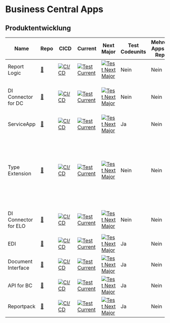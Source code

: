# Business Central Apps
## Produktentwicklung
|Name|Repo|CICD|Current|Next Major|Test Codeunits|Mehrere Apps im Repo|Dependencies|Module|Sonstiges
|-------|-------|-------|-------|-------|-------|-------|-------|-------|-------
|Report Logic|[🔗](https://github.com/abilitygmbh/36487-ABILITY-GMBH-ERP-ABILITY.ReportLogic-ISV.git)|[![ CI/CD](https://github.com/abilitygmbh/36487-ABILITY-GMBH-ERP-ABILITY.ReportLogic-ISV/actions/workflows/CICD.yaml/badge.svg)](https://github.com/abilitygmbh/36487-ABILITY-GMBH-ERP-ABILITY.ReportLogic-ISV/actions/workflows/CICD.yaml)|[![ Test Current](https://github.com/abilitygmbh/36487-ABILITY-GMBH-ERP-ABILITY.ReportLogic-ISV/actions/workflows/Current.yaml/badge.svg)](https://github.com/abilitygmbh/36487-ABILITY-GMBH-ERP-ABILITY.ReportLogic-ISV/actions/workflows/Current.yaml)|[![ Test Next Major](https://github.com/abilitygmbh/36487-ABILITY-GMBH-ERP-ABILITY.ReportLogic-ISV/actions/workflows/NextMajor.yaml/badge.svg)](https://github.com/abilitygmbh/36487-ABILITY-GMBH-ERP-ABILITY.ReportLogic-ISV/actions/workflows/NextMajor.yaml)|Nein|Nein|Nein||
|DI Connector for DC|[🔗](https://github.com/abilitygmbh/36487-ABILITY-GMBH-ERP-BC-ISV-DI-Connector-for-Document-Capture.git)|[![ CI/CD](https://github.com/abilitygmbh/36487-ABILITY-GMBH-ERP-BC-ISV-DI-Connector-for-Document-Capture/actions/workflows/CICD.yaml/badge.svg)](https://github.com/abilitygmbh/36487-ABILITY-GMBH-ERP-BC-ISV-DI-Connector-for-Document-Capture/actions/workflows/CICD.yaml)|[![ Test Current](https://github.com/abilitygmbh/36487-ABILITY-GMBH-ERP-BC-ISV-DI-Connector-for-Document-Capture/actions/workflows/Current.yaml/badge.svg)](https://github.com/abilitygmbh/36487-ABILITY-GMBH-ERP-BC-ISV-DI-Connector-for-Document-Capture/actions/workflows/Current.yaml)|[![ Test Next Major](https://github.com/abilitygmbh/36487-ABILITY-GMBH-ERP-BC-ISV-DI-Connector-for-Document-Capture/actions/workflows/NextMajor.yaml/badge.svg)](https://github.com/abilitygmbh/36487-ABILITY-GMBH-ERP-BC-ISV-DI-Connector-for-Document-Capture/actions/workflows/NextMajor.yaml)|Nein|Nein|Ja|Continia Document Capture, ABILITY.Document Interface|
|ServiceApp|[🔗](https://github.com/abilitygmbh/36487-ABILITY-GMBH-ERP-ISV-Ability-ServiceApp.git)|[![ CI/CD](https://github.com/abilitygmbh/36487-ABILITY-GMBH-ERP-ISV-Ability-ServiceApp/actions/workflows/CICD.yaml/badge.svg)](https://github.com/abilitygmbh/36487-ABILITY-GMBH-ERP-ISV-Ability-ServiceApp/actions/workflows/CICD.yaml)|[![ Test Current](https://github.com/abilitygmbh/36487-ABILITY-GMBH-ERP-ISV-Ability-ServiceApp/actions/workflows/Current.yaml/badge.svg)](https://github.com/abilitygmbh/36487-ABILITY-GMBH-ERP-ISV-Ability-ServiceApp/actions/workflows/Current.yaml)|[![ Test Next Major](https://github.com/abilitygmbh/36487-ABILITY-GMBH-ERP-ISV-Ability-ServiceApp/actions/workflows/NextMajor.yaml/badge.svg)](https://github.com/abilitygmbh/36487-ABILITY-GMBH-ERP-ISV-Ability-ServiceApp/actions/workflows/NextMajor.yaml)|Ja|Nein|Nein||
|Type Extension|[🔗](https://github.com/abilitygmbh/36487-ABILITY-GMBH-ERP-BC-ISV-TYPE-EXTENSION.git)|[![ CI/CD](https://github.com/abilitygmbh/36487-ABILITY-GMBH-ERP-BC-ISV-TYPE-EXTENSION/actions/workflows/CICD.yaml/badge.svg)](https://github.com/abilitygmbh/36487-ABILITY-GMBH-ERP-BC-ISV-TYPE-EXTENSION/actions/workflows/CICD.yaml)|[![ Test Current](https://github.com/abilitygmbh/36487-ABILITY-GMBH-ERP-BC-ISV-TYPE-EXTENSION/actions/workflows/Current.yaml/badge.svg)](https://github.com/abilitygmbh/36487-ABILITY-GMBH-ERP-BC-ISV-TYPE-EXTENSION/actions/workflows/Current.yaml)|[![ Test Next Major](https://github.com/abilitygmbh/36487-ABILITY-GMBH-ERP-BC-ISV-TYPE-EXTENSION/actions/workflows/NextMajor.yaml/badge.svg)](https://github.com/abilitygmbh/36487-ABILITY-GMBH-ERP-BC-ISV-TYPE-EXTENSION/actions/workflows/NextMajor.yaml)|Nein|Nein|Ja|Continia Document Capture, ABILITY.Document Interface, ABILITY.DI Connector for Document Capture, ABILITY.Connect for ELO|
|DI Connector for ELO|[🔗](https://github.com/abilitygmbh/36487-ABILITY-GMBH-ERP-BC-ISV-DI-Connector-for-ELO.git)|[![ CI/CD](https://github.com/abilitygmbh/36487-ABILITY-GMBH-ERP-BC-ISV-DI-Connector-for-ELO/actions/workflows/CICD.yaml/badge.svg)](https://github.com/abilitygmbh/36487-ABILITY-GMBH-ERP-BC-ISV-DI-Connector-for-ELO/actions/workflows/CICD.yaml)|[![ Test Current](https://github.com/abilitygmbh/36487-ABILITY-GMBH-ERP-BC-ISV-DI-Connector-for-ELO/actions/workflows/Current.yaml/badge.svg)](https://github.com/abilitygmbh/36487-ABILITY-GMBH-ERP-BC-ISV-DI-Connector-for-ELO/actions/workflows/Current.yaml)|[![ Test Next Major](https://github.com/abilitygmbh/36487-ABILITY-GMBH-ERP-BC-ISV-DI-Connector-for-ELO/actions/workflows/NextMajor.yaml/badge.svg)](https://github.com/abilitygmbh/36487-ABILITY-GMBH-ERP-BC-ISV-DI-Connector-for-ELO/actions/workflows/NextMajor.yaml)|Nein|Nein|Ja|ABILITY.Document Interface, ABILITY.Connect for ELO|
|EDI|[🔗](https://github.com/abilitygmbh/36487-ABILITY-GMBH-ERP-ABILITY.EDI-ISV.git)|[![ CI/CD](https://github.com/abilitygmbh/36487-ABILITY-GMBH-ERP-ABILITY.EDI-ISV/actions/workflows/CICD.yaml/badge.svg)](https://github.com/abilitygmbh/36487-ABILITY-GMBH-ERP-ABILITY.EDI-ISV/actions/workflows/CICD.yaml)|[![ Test Current](https://github.com/abilitygmbh/36487-ABILITY-GMBH-ERP-ABILITY.EDI-ISV/actions/workflows/Current.yaml/badge.svg)](https://github.com/abilitygmbh/36487-ABILITY-GMBH-ERP-ABILITY.EDI-ISV/actions/workflows/Current.yaml)|[![ Test Next Major](https://github.com/abilitygmbh/36487-ABILITY-GMBH-ERP-ABILITY.EDI-ISV/actions/workflows/NextMajor.yaml/badge.svg)](https://github.com/abilitygmbh/36487-ABILITY-GMBH-ERP-ABILITY.EDI-ISV/actions/workflows/NextMajor.yaml)|Ja|Nein|Nein||
|Document Interface|[🔗](https://github.com/abilitygmbh/36487-ABILITY-GMBH-ERP-ISV-Ability-Document-Interface.git)|[![ CI/CD](https://github.com/abilitygmbh/36487-ABILITY-GMBH-ERP-ISV-Ability-Document-Interface/actions/workflows/CICD.yaml/badge.svg)](https://github.com/abilitygmbh/36487-ABILITY-GMBH-ERP-ISV-Ability-Document-Interface/actions/workflows/CICD.yaml)|[![ Test Current](https://github.com/abilitygmbh/36487-ABILITY-GMBH-ERP-ISV-Ability-Document-Interface/actions/workflows/Current.yaml/badge.svg)](https://github.com/abilitygmbh/36487-ABILITY-GMBH-ERP-ISV-Ability-Document-Interface/actions/workflows/Current.yaml)|[![ Test Next Major](https://github.com/abilitygmbh/36487-ABILITY-GMBH-ERP-ISV-Ability-Document-Interface/actions/workflows/NextMajor.yaml/badge.svg)](https://github.com/abilitygmbh/36487-ABILITY-GMBH-ERP-ISV-Ability-Document-Interface/actions/workflows/NextMajor.yaml)|Ja|Nein|Nein||
|API for BC|[🔗](https://github.com/abilitygmbh/36487-ABILITY-GMBH-ERP-ABILITY.API-for-BC-ISV.git)|[![ CI/CD](https://github.com/abilitygmbh/36487-ABILITY-GMBH-ERP-ABILITY.API-for-BC-ISV/actions/workflows/CICD.yaml/badge.svg)](https://github.com/abilitygmbh/36487-ABILITY-GMBH-ERP-ABILITY.API-for-BC-ISV/actions/workflows/CICD.yaml)|[![ Test Current](https://github.com/abilitygmbh/36487-ABILITY-GMBH-ERP-ABILITY.API-for-BC-ISV/actions/workflows/Current.yaml/badge.svg)](https://github.com/abilitygmbh/36487-ABILITY-GMBH-ERP-ABILITY.API-for-BC-ISV/actions/workflows/Current.yaml)|[![ Test Next Major](https://github.com/abilitygmbh/36487-ABILITY-GMBH-ERP-ABILITY.API-for-BC-ISV/actions/workflows/NextMajor.yaml/badge.svg)](https://github.com/abilitygmbh/36487-ABILITY-GMBH-ERP-ABILITY.API-for-BC-ISV/actions/workflows/NextMajor.yaml)|Ja|Nein|Nein||
|Reportpack|[🔗](https://github.com/abilitygmbh/36487-ABILITY-GMBH-ERP-ABILITY.Reportpack-ISV.git)|[![ CI/CD](https://github.com/abilitygmbh/36487-ABILITY-GMBH-ERP-ABILITY.Reportpack-ISV/actions/workflows/CICD.yaml/badge.svg)](https://github.com/abilitygmbh/36487-ABILITY-GMBH-ERP-ABILITY.Reportpack-ISV/actions/workflows/CICD.yaml)|[![ Test Current](https://github.com/abilitygmbh/36487-ABILITY-GMBH-ERP-ABILITY.Reportpack-ISV/actions/workflows/Current.yaml/badge.svg)](https://github.com/abilitygmbh/36487-ABILITY-GMBH-ERP-ABILITY.Reportpack-ISV/actions/workflows/Current.yaml)|[![ Test Next Major](https://github.com/abilitygmbh/36487-ABILITY-GMBH-ERP-ABILITY.Reportpack-ISV/actions/workflows/NextMajor.yaml/badge.svg)](https://github.com/abilitygmbh/36487-ABILITY-GMBH-ERP-ABILITY.Reportpack-ISV/actions/workflows/NextMajor.yaml)|Ja|Nein|Ja|ForNAV|
